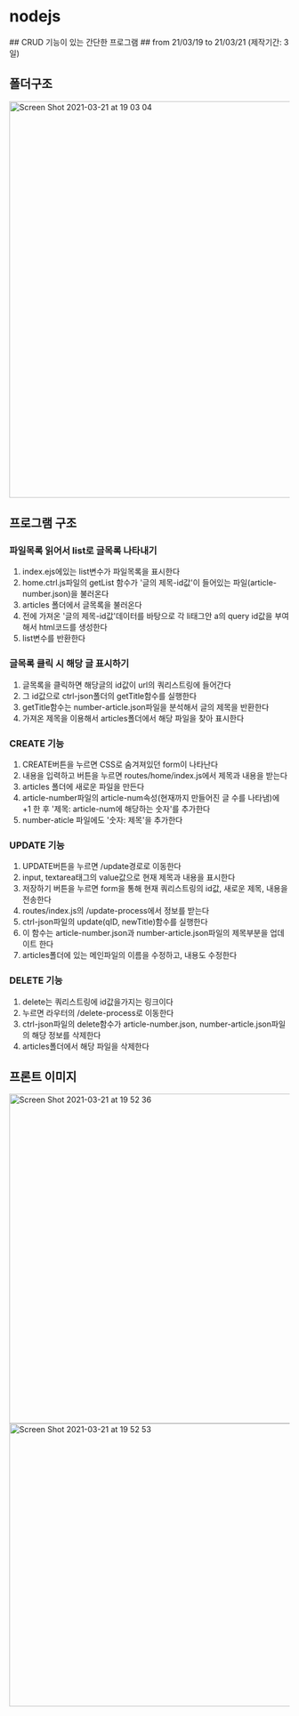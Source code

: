 <h1> nodejs </h1>
## CRUD 기능이 있는 간단한 프로그램
## from 21/03/19 to 21/03/21 (제작기간: 3일)

## 폴더구조
<img width="713" alt="Screen Shot 2021-03-21 at 19 03 04" src="https://user-images.githubusercontent.com/66362967/111900873-41d32f80-8a78-11eb-9bac-91e82fd0a099.png">

## 프로그램 구조
### 파일목록 읽어서 list로 글목록 나타내기
<ol>
  <li>index.ejs에있는 list변수가 파일목록을 표시한다
  <li>home.ctrl.js파일의 getList 함수가 '글의 제목-id값'이 들어있는 파일(article-number.json)을 불러온다</li>
  <li>articles 폴더에서 글목록을 불러온다</li>
  <li>전에 가져온 '글의 제목-id값'데이터를 바탕으로 각 li태그안 a의 query id값을 부여해서 html코드를 생성한다</li>
  <li>list변수를 반환한다</li>
</ol>

### 글목록 클릭 시 해당 글 표시하기
<ol>
  <li>글목록을 클릭하면 해당글의 id값이 url의 쿼리스트링에 들어간다</li>
  <li>그 id값으로 ctrl-json폴더의 getTitle함수를 실행한다</li>
  <li>getTitle함수는 number-article.json파일을 분석해서 글의 제목을 반환한다</li>
  <li>가져온 제목을 이용해서 articles폴더에서 해당 파일을 찾아 표시한다</li>
</ol>

### CREATE 기능
<ol>
  <li>CREATE버튼을 누르면 CSS로 숨겨져있던 form이 나타난다</li>
  <li>내용을 입력하고 버튼을 누르면 routes/home/index.js에서 제목과 내용을 받는다</li>
  <li>articles 폴더에 새로운 파일을 만든다</li>
  <li>article-number파일의 article-num속성(현재까지 만들어진 글 수를 나타냄)에 +1 한 후 '제목: article-num에 해당하는 숫자'를 추가한다</li>
  <li>number-aticle 파일에도 '숫자: 제목'을 추가한다</li>
</ol>

### UPDATE 기능
<ol>
  <li>UPDATE버튼을 누르면 /update경로로 이동한다</li>
  <li>input, textarea태그의 value값으로 현재 제목과 내용을 표시한다</li>
  <li>저장하기 버튼을 누르면 form을 통해 현재 쿼리스트링의 id값, 새로운 제목, 내용을 전송한다</li>
  <li>routes/index.js의 /update-process에서 정보를 받는다</li>
  <li>ctrl-json파일의 update(qID, newTitle)함수를 실행한다</li>
  <li>이 함수는 article-number.json과 number-article.json파일의 제목부분을 업데이트 한다</li>
  <li>articles폴더에 있는 메인파일의 이름을 수정하고, 내용도 수정한다</li>
</ol>

### DELETE 기능 
<ol>
  <li>delete는 쿼리스트링에 id값을가지는 링크이다</li>
  <li>누르면 라우터의 /delete-process로 이동한다</li>
  <li>ctrl-json파일의 delete함수가 article-number.json, number-article.json파일의 해당 정보를 삭제한다</li>
  <li>articles폴더에서 해당 파일을 삭제한다</li>
</ol>

## 프론트 이미지
<img width="593" alt="Screen Shot 2021-03-21 at 19 52 36" src="https://user-images.githubusercontent.com/66362967/111902112-199aff00-8a7f-11eb-9f66-d369b31144c5.png">
<img width="509" alt="Screen Shot 2021-03-21 at 19 52 53" src="https://user-images.githubusercontent.com/66362967/111902113-1acc2c00-8a7f-11eb-895a-ab58c442e5ba.png">

